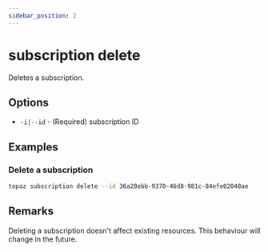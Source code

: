 ```yaml
---
sidebar_position: 2
---
```


# subscription delete

Deletes a subscription.

## Options
* `-i|--id` - (Required) subscription ID

## Examples

### Delete a subscription
```bash
topaz subscription delete --id 36a28ebb-9370-46d8-981c-84efe02048ae
```

## Remarks
Deleting a subscription doesn't affect existing resources. This behaviour will change in the future.